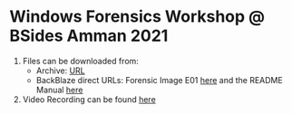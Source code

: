 # Windows Forensics Workshop @ BSides Amman 2021
1. Files can be downloaded from:
    * Archive: [URL](https://archive.org/details/BSidesAmman21.E01)
    * BackBlaze direct URLs: Forensic Image E01 [here](https://bsidesamman21.s3.us-west-002.backblazeb2.com/E01/BSidesAmman21.E01) and the README Manual [here](https://bsidesamman21.s3.us-west-002.backblazeb2.com/E01/README.rtf)
2. Video Recording can be found [here](https://www.youtube.com/watch?v=9DafPi5fFUQ)

